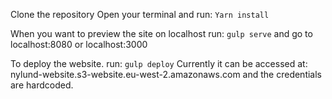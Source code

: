 Clone the repository
Open your terminal and run:
`Yarn install`

When you want to preview the site on localhost run:
`gulp serve`
and go to localhost:8080 or localhost:3000

To deploy the website. run:
`gulp deploy`
Currently it can be accessed at: nylund-website.s3-website.eu-west-2.amazonaws.com and the credentials are hardcoded.
